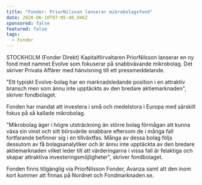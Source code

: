 ```yaml
---
title: "Fonder: PriorNilsson lanserar mikrobolagsfond"
date: 2020-06-10T07:05:40.946Z
sponsored: false
featured: false
tags:
  - Fonder
---
```

STOCKHOLM (Fonder Direkt) Kapitalförvaltaren PriorNilsson lanserar en ny fond med namnet Evolve som fokuserar på snabbväxande mikrobolag. Det skriver Privata Affärer med hänvisning till ett pressmeddelande.

"Ett typiskt Evolve-bolag har en marknadsledande position i en attraktiv bransch men som ännu inte upptäckts av den bredare aktiemarknaden", skriver fondbolaget.

Fonden har mandat att investera i små och medelstora i Europa med särskilt fokus på så kallade mikrobolag.

"Mikrobolag äger i högre utsträckning än större bolag förmågan att kunna växa sin vinst och sitt börsvärde snabbare eftersom de i många fall fortfarande befinner sig i en tillväxtfas. Många av dessa bolag följs dessutom av få bolagsanalytiker och är ännu inte upptäckta av den bredare aktiemarknaden vilket leder till att värderingarna i vissa fall är felaktiga och skapar attraktiva investeringsmöjligheter", skriver fondbolaget.

Fonden finns tillgänglig via PriorNilsson Fonder, Avanza samt att den inom kort kommer att finnas på Nordnet och Fondmarknaden.se.